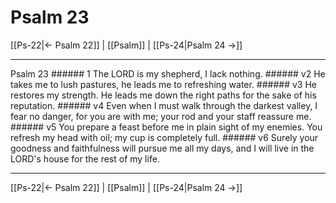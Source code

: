 # Psalm 23

[[Ps-22|← Psalm 22]] | [[Psalm]] | [[Ps-24|Psalm 24 →]]
***

Psalm 23 ###### 1 The LORD is my shepherd, I lack nothing. ###### v2 He takes me to lush pastures, he leads me to refreshing water. ###### v3 He restores my strength. He leads me down the right paths for the sake of his reputation. ###### v4 Even when I must walk through the darkest valley, I fear no danger, for you are with me; your rod and your staff reassure me. ###### v5 You prepare a feast before me in plain sight of my enemies. You refresh my head with oil; my cup is completely full. ###### v6 Surely your goodness and faithfulness will pursue me all my days, and I will live in the LORD's house for the rest of my life.

***
[[Ps-22|← Psalm 22]] | [[Psalm]] | [[Ps-24|Psalm 24 →]]
